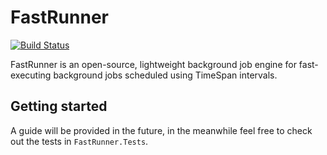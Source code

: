 # FastRunner

[![Build Status](https://dev.azure.com/cyaspik/DotNet/_apis/build/status/spikensbror-dotnet.fastrunner?branchName=master)](https://dev.azure.com/cyaspik/DotNet/_build/latest?definitionId=1&branchName=master)

FastRunner is an open-source, lightweight background job engine for fast-executing background jobs scheduled using TimeSpan intervals.

## Getting started

A guide will be provided in the future, in the meanwhile feel free to check out the tests in `FastRunner.Tests`.
